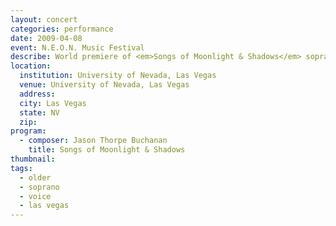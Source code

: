 ```yaml
---
layout: concert
categories: performance
date: 2009-04-08
event: N.E.O.N. Music Festival
describe: World premiere of <em>Songs of Moonlight & Shadows</em> soprano and ensemble. Jorge Grossmann, conductor. University of Nevada, Las Vegas.
location:
  institution: University of Nevada, Las Vegas
  venue: University of Nevada, Las Vegas
  address:
  city: Las Vegas
  state: NV
  zip:
program:
  - composer: Jason Thorpe Buchanan
    title: Songs of Moonlight & Shadows
thumbnail:  
tags:
  - older
  - soprano
  - voice
  - las vegas
---
```

